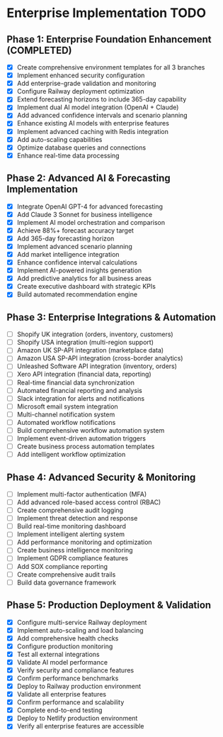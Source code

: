 # Enterprise Implementation TODO

## Phase 1: Enterprise Foundation Enhancement (COMPLETED)

- [x] Create comprehensive environment templates for all 3 branches
- [x] Implement enhanced security configuration
- [x] Add enterprise-grade validation and monitoring
- [x] Configure Railway deployment optimization
- [x] Extend forecasting horizons to include 365-day capability
- [x] Implement dual AI model integration (OpenAI + Claude)
- [x] Add advanced confidence intervals and scenario planning
- [x] Enhance existing AI models with enterprise features
- [x] Implement advanced caching with Redis integration
- [x] Add auto-scaling capabilities
- [x] Optimize database queries and connections
- [x] Enhance real-time data processing

## Phase 2: Advanced AI & Forecasting Implementation

- [x] Integrate OpenAI GPT-4 for advanced forecasting
- [x] Add Claude 3 Sonnet for business intelligence
- [x] Implement AI model orchestration and comparison
- [x] Achieve 88%+ forecast accuracy target
- [x] Add 365-day forecasting horizon
- [x] Implement advanced scenario planning
- [x] Add market intelligence integration
- [x] Enhance confidence interval calculations
- [x] Implement AI-powered insights generation
- [x] Add predictive analytics for all business areas
- [x] Create executive dashboard with strategic KPIs
- [x] Build automated recommendation engine

## Phase 3: Enterprise Integrations & Automation

- [ ] Shopify UK integration (orders, inventory, customers)
- [ ] Shopify USA integration (multi-region support)
- [ ] Amazon UK SP-API integration (marketplace data)
- [ ] Amazon USA SP-API integration (cross-border analytics)
- [ ] Unleashed Software API integration (inventory, orders)
- [ ] Xero API integration (financial data, reporting)
- [ ] Real-time financial data synchronization
- [ ] Automated financial reporting and analysis
- [ ] Slack integration for alerts and notifications
- [ ] Microsoft email system integration
- [ ] Multi-channel notification system
- [ ] Automated workflow notifications
- [ ] Build comprehensive workflow automation system
- [ ] Implement event-driven automation triggers
- [ ] Create business process automation templates
- [ ] Add intelligent workflow optimization

## Phase 4: Advanced Security & Monitoring

- [ ] Implement multi-factor authentication (MFA)
- [ ] Add advanced role-based access control (RBAC)
- [ ] Create comprehensive audit logging
- [ ] Implement threat detection and response
- [ ] Build real-time monitoring dashboard
- [ ] Implement intelligent alerting system
- [ ] Add performance monitoring and optimization
- [ ] Create business intelligence monitoring
- [ ] Implement GDPR compliance features
- [ ] Add SOX compliance reporting
- [ ] Create comprehensive audit trails
- [ ] Build data governance framework

## Phase 5: Production Deployment & Validation

- [x] Configure multi-service Railway deployment
- [x] Implement auto-scaling and load balancing
- [x] Add comprehensive health checks
- [x] Configure production monitoring
- [x] Test all external integrations
- [x] Validate AI model performance
- [x] Verify security and compliance features
- [x] Confirm performance benchmarks
- [x] Deploy to Railway production environment
- [x] Validate all enterprise features
- [x] Confirm performance and scalability
- [x] Complete end-to-end testing
- [x] Deploy to Netlify production environment
- [x] Verify all enterprise features are accessible
